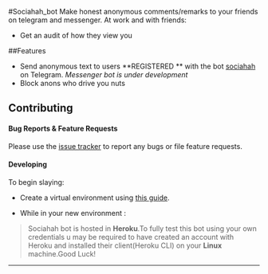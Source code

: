#Sociahah_bot
Make honest anonymous comments/remarks to your friends on telegram and messenger.
At work and with friends:

- Get an audit of how they view you 

##Features
- Send anonymous text to users **REGISTERED ** with the bot [sociahah](https://t.me/sociahah_bot) on Telegram. *Messenger bot is under development*
- Block anons who drive you nuts


## Contributing

#### Bug Reports & Feature Requests

Please use the [issue tracker](https://github.com/karan/joe/issues) to report any bugs or file feature requests.

#### Developing
To begin slaying:

- Create a virtual environment using [this guide](http://levipy.com/virtualenv-and-virtualenvwrapper-tutorial/).

- While in your new environment :
>Sociahah bot is hosted in **Heroku**.To fully test this bot using your own credentials u may be required to have  created an account with Heroku and installed  their client(Heroku CLI) on your **Linux** machine.Good Luck!

---

